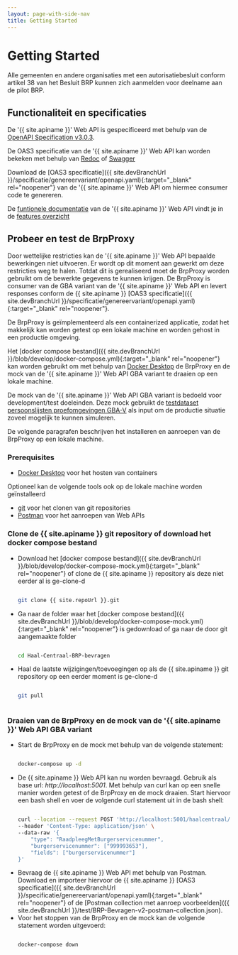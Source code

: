 ```yaml
---
layout: page-with-side-nav
title: Getting Started
---
```

# Getting Started

Alle gemeenten en andere organisaties met een autorisatiebesluit conform artikel 38 van het Besluit BRP kunnen zich aanmelden voor deelname aan de pilot BRP.

## Functionaliteit en specificaties

De '{{ site.apiname }}' Web API is gespecificeerd met behulp van de [OpenAPI Specification v3.0.3](https://spec.openapis.org/oas/v3.0.3).

De OAS3 specificatie van de '{{ site.apiname }}' Web API kan worden bekeken met behulp van [Redoc](./redoc) of [Swagger](./swagger-ui)

Download de [OAS3 specificatie]({{ site.devBranchUrl }}/specificatie/genereervariant/openapi.yaml){:target="_blank" rel="noopener"} van de '{{ site.apiname }}' Web API om hiermee consumer code te genereren.

De [funtionele documentatie](./features-overzicht) van de '{{ site.apiname }}' Web API vindt je in de [features overzicht](./features-overzicht)

## Probeer en test de BrpProxy

Door wettelijke restricties kan de '{{ site.apiname }}' Web API bepaalde bewerkingen niet uitvoeren. Er wordt op dit moment aan gewerkt om deze restricties weg te halen. Totdat dit is gerealiseerd moet de BrpProxy worden gebruikt om de bewerkte gegevens te kunnen krijgen. De BrpProxy is consumer van de GBA variant van de '{{ site.apiname }}' Web API en levert responses conform de {{ site.apiname }} [OAS3 specificatie]({{ site.devBranchUrl }}/specificatie/genereervariant/openapi.yaml){:target="_blank" rel="noopener"}.

De BrpProxy is geïmplementeerd als een containerized applicatie, zodat het makkelijk kan worden getest op een lokale machine en worden gehost in een productie omgeving.

Het [docker compose bestand]({{ site.devBranchUrl }}/blob/develop/docker-compose.yml){:target="_blank" rel="noopener"} kan worden gebruikt om met behulp van [Docker Desktop](https://www.docker.com/products/docker-desktop) de BrpProxy en de mock van de '{{ site.apiname }}' Web API GBA variant te draaien op een lokale machine.

De mock van de '{{ site.apiname }}' Web API GBA variant is bedoeld voor development/test doeleinden. Deze mock gebruikt de [testdataset persoonslijsten proefomgevingen GBA-V](https://www.rvig.nl/documenten/richtlijnen/2018/09/20/testdataset-persoonslijsten-proefomgevingen-gba-v) als input om de productie situatie zoveel mogelijk te kunnen simuleren.

De volgende paragrafen beschrijven het installeren en aanroepen van de BrpProxy op een lokale machine.

### Prerequisites

- [Docker Desktop](https://www.docker.com/products/docker-desktop) voor het hosten van containers

Optioneel kan de volgende tools ook op de lokale machine worden geïnstalleerd

- [git](https://git-scm.com/downloads) voor het clonen van git repositories
- [Postman](https://www.postman.com/downloads/) voor het aanroepen van Web APIs

### Clone de {{ site.apiname }} git repository of download het docker compose bestand

- Download het [docker compose bestand]({{ site.devBranchUrl }}/blob/develop/docker-compose-mock.yml){:target="_blank" rel="noopener"} of clone de {{ site.apiname }} repository als deze niet eerder al is ge-clone-d
  ```sh

  git clone {{ site.repoUrl }}.git

  ```
- Ga naar de folder waar het [docker compose bestand]({{ site.devBranchUrl }}/blob/develop/docker-compose-mock.yml){:target="_blank" rel="noopener"} is gedownload of ga naar de door git aangemaakte folder
  ```sh

  cd Haal-Centraal-BRP-bevragen

  ```
- Haal de laatste wijzigingen/toevoegingen op als de {{ site.apiname }} git repository op een eerder moment is ge-clone-d
  ```sh

  git pull
 
  ```

### Draaien van de BrpProxy en de mock van de '{{ site.apiname }}' Web API GBA variant

- Start de BrpProxy en de mock met behulp van de volgende statement:
  ```sh

  docker-compose up -d

  ```
- De {{ site.apiname }} Web API kan nu worden bevraagd. Gebruik als base url: *http://localhost:5001*. Met behulp van curl kan op een snelle manier worden getest of de BrpProxy en de mock draaien. Start hiervoor een bash shell en voer de volgende curl statement uit in de bash shell:
  ```sh

  curl --location --request POST 'http://localhost:5001/haalcentraal/api/brp/personen' \
  --header 'Content-Type: application/json' \
  --data-raw '{
      "type": "RaadpleegMetBurgerservicenummer",
      "burgerservicenummer": ["999993653"],
      "fields": ["burgerservicenummer"]
  }'

  ```
- Bevraag de {{ site.apiname }} Web API met behulp van Postman. Download en importeer hiervoor de {{ site.apiname }} [OAS3 specificatie]({{ site.devBranchUrl }}/specificatie/genereervariant/openapi.yaml){:target="_blank" rel="noopener"} of de [Postman collection met aanroep voorbeelden]({{ site.devBranchUrl }}/test/BRP-Bevragen-v2-postman-collection.json).
- Voor het stoppen van de BrpProxy en de mock kan de volgende statement worden uitgevoerd:
  ```sh

  docker-compose down

  ```
